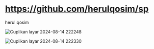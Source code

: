# https://github.com/herulqosim/sp
herul qosim

![Cuplikan layar 2024-08-14 222248](https://github.com/user-attachments/assets/95654a85-ddb7-444c-ac4c-0704ae08bf09)


![Cuplikan layar 2024-08-14 222330](https://github.com/user-attachments/assets/bd671bf3-5e7e-46a3-acb2-2a42c5eba872)
